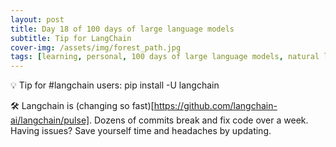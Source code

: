 ```yaml
---
layout: post
title: Day 18 of 100 days of large language models
subtitle: Tip for LangChain
cover-img: /assets/img/forest_path.jpg
tags: [learning, personal, 100 days of large language models, natural language processing, machine learning, artificial intelligence]
---
```

💡 Tip for #langchain users: pip install -U langchain

🛠️ Langchain is (changing so fast)[https://github.com/langchain-ai/langchain/pulse]. Dozens of commits break and fix code over a week. Having issues? Save yourself time and headaches by updating.